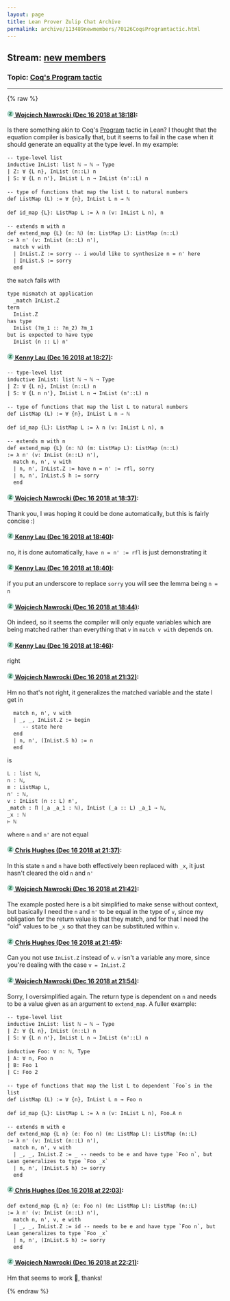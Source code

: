 ```yaml
---
layout: page
title: Lean Prover Zulip Chat Archive 
permalink: archive/113489newmembers/70126CoqsProgramtactic.html
---
```


## Stream: [new members](index.html)
### Topic: [Coq's Program tactic](70126CoqsProgramtactic.html)

---


{% raw %}
#### [![Click to go to Zulip](../../assets/img/zulip2.png) Wojciech Nawrocki (Dec 16 2018 at 18:18)](https://leanprover.zulipchat.com/#narrow/stream/113489-new%20members/topic/Coq%27s%20Program%20tactic/near/151888312):
Is there something akin to Coq's [Program](https://coq.inria.fr/refman/addendum/program.html) tactic in Lean? I thought that the equation compiler is basically that, but it seems to fail in the case when it should generate an equality at the type level. In my example:
```lean
-- type-level list
inductive InList: list ℕ → ℕ → Type
| Z: ∀ {L n}, InList (n::L) n
| S: ∀ {L n n'}, InList L n → InList (n'::L) n

-- type of functions that map the list L to natural numbers
def ListMap (L) := ∀ {n}, InList L n → ℕ

def id_map {L}: ListMap L := λ n (v: InList L n), n

-- extends m with n
def extend_map {L} (n: ℕ) (m: ListMap L): ListMap (n::L)
:= λ n' (v: InList (n::L) n'),
  match v with
  | InList.Z := sorry -- i would like to synthesize n = n' here
  | InList.S := sorry
  end
```
the `match` fails with
```lean
type mismatch at application
  _match InList.Z
term
  InList.Z
has type
  InList (?m_1 :: ?m_2) ?m_1
but is expected to have type
  InList (n :: L) n'
```

#### [![Click to go to Zulip](../../assets/img/zulip2.png) Kenny Lau (Dec 16 2018 at 18:27)](https://leanprover.zulipchat.com/#narrow/stream/113489-new%20members/topic/Coq%27s%20Program%20tactic/near/151888604):
```lean
-- type-level list
inductive InList: list ℕ → ℕ → Type
| Z: ∀ {L n}, InList (n::L) n
| S: ∀ {L n n'}, InList L n → InList (n'::L) n

-- type of functions that map the list L to natural numbers
def ListMap (L) := ∀ {n}, InList L n → ℕ

def id_map {L}: ListMap L := λ n (v: InList L n), n

-- extends m with n
def extend_map {L} (n: ℕ) (m: ListMap L): ListMap (n::L)
:= λ n' (v: InList (n::L) n'),
  match n, n', v with
  | n, n', InList.Z := have n = n' := rfl, sorry
  | n, n', InList.S h := sorry
  end
```

#### [![Click to go to Zulip](../../assets/img/zulip2.png) Wojciech Nawrocki (Dec 16 2018 at 18:37)](https://leanprover.zulipchat.com/#narrow/stream/113489-new%20members/topic/Coq%27s%20Program%20tactic/near/151889015):
Thank you, I was hoping it could be done automatically, but this is fairly concise :)

#### [![Click to go to Zulip](../../assets/img/zulip2.png) Kenny Lau (Dec 16 2018 at 18:40)](https://leanprover.zulipchat.com/#narrow/stream/113489-new%20members/topic/Coq%27s%20Program%20tactic/near/151889146):
no, it is done automatically, `have n = n' := rfl` is just demonstrating it

#### [![Click to go to Zulip](../../assets/img/zulip2.png) Kenny Lau (Dec 16 2018 at 18:40)](https://leanprover.zulipchat.com/#narrow/stream/113489-new%20members/topic/Coq%27s%20Program%20tactic/near/151889151):
if you put an underscore to replace `sorry` you will see the lemma being `n = n`

#### [![Click to go to Zulip](../../assets/img/zulip2.png) Wojciech Nawrocki (Dec 16 2018 at 18:44)](https://leanprover.zulipchat.com/#narrow/stream/113489-new%20members/topic/Coq%27s%20Program%20tactic/near/151889297):
Oh indeed, so it seems the compiler will only equate variables which are being matched rather than everything that `v` in `match v with` depends on.

#### [![Click to go to Zulip](../../assets/img/zulip2.png) Kenny Lau (Dec 16 2018 at 18:46)](https://leanprover.zulipchat.com/#narrow/stream/113489-new%20members/topic/Coq%27s%20Program%20tactic/near/151889365):
right

#### [![Click to go to Zulip](../../assets/img/zulip2.png) Wojciech Nawrocki (Dec 16 2018 at 21:32)](https://leanprover.zulipchat.com/#narrow/stream/113489-new%20members/topic/Coq%27s%20Program%20tactic/near/151895563):
Hm no that's not right, it generalizes the matched variable and the state I get in
```lean
  match n, n', v with
  | _, _, InList.Z := begin
     -- state here
  end
  | n, n', (InList.S h) := n
  end
```
is 
```lean
L : list ℕ,
n : ℕ,
m : ListMap L,
n' : ℕ,
v : InList (n :: L) n',
_match : Π (_a _a_1 : ℕ), InList (_a :: L) _a_1 → ℕ,
_x : ℕ
⊢ ℕ
```
where `n` and `n'` are not equal

#### [![Click to go to Zulip](../../assets/img/zulip2.png) Chris Hughes (Dec 16 2018 at 21:37)](https://leanprover.zulipchat.com/#narrow/stream/113489-new%20members/topic/Coq%27s%20Program%20tactic/near/151895778):
In this state `n` and `n` have both effectively been replaced with `_x`, it just hasn't cleared the old `n` and `n'`

#### [![Click to go to Zulip](../../assets/img/zulip2.png) Wojciech Nawrocki (Dec 16 2018 at 21:42)](https://leanprover.zulipchat.com/#narrow/stream/113489-new%20members/topic/Coq%27s%20Program%20tactic/near/151896024):
The example posted here is a bit simplified to make sense without context, but basically I need the `n` and `n'` to be equal in the type of `v`, since my obligation for the return value is that they match, and for that I need the "old" values to be `_x` so that they can be substituted within `v`.

#### [![Click to go to Zulip](../../assets/img/zulip2.png) Chris Hughes (Dec 16 2018 at 21:45)](https://leanprover.zulipchat.com/#narrow/stream/113489-new%20members/topic/Coq%27s%20Program%20tactic/near/151896140):
Can you not use `InList.Z` instead of `v`. `v` isn't a variable any more, since you're dealing with the case `v = InList.Z`

#### [![Click to go to Zulip](../../assets/img/zulip2.png) Wojciech Nawrocki (Dec 16 2018 at 21:54)](https://leanprover.zulipchat.com/#narrow/stream/113489-new%20members/topic/Coq%27s%20Program%20tactic/near/151896583):
Sorry, I oversimplified again. The return type is dependent on `n` and needs to be a value given as an argument to `extend_map`. A fuller example:
```lean
-- type-level list
inductive InList: list ℕ → ℕ → Type
| Z: ∀ {L n}, InList (n::L) n
| S: ∀ {L n n'}, InList L n → InList (n'::L) n

inductive Foo: ∀ n: ℕ, Type
| A: ∀ n, Foo n
| B: Foo 1
| C: Foo 2

-- type of functions that map the list L to dependent `Foo`s in the list
def ListMap (L) := ∀ {n}, InList L n → Foo n

def id_map {L}: ListMap L := λ n (v: InList L n), Foo.A n

-- extends m with e
def extend_map {L n} (e: Foo n) (m: ListMap L): ListMap (n::L)
:= λ n' (v: InList (n::L) n'),
  match n, n', v with
  | _, _, InList.Z := _ -- needs to be e and have type `Foo n`, but Lean generalizes to type `Foo _x`
  | n, n', (InList.S h) := sorry
  end
```

#### [![Click to go to Zulip](../../assets/img/zulip2.png) Chris Hughes (Dec 16 2018 at 22:03)](https://leanprover.zulipchat.com/#narrow/stream/113489-new%20members/topic/Coq%27s%20Program%20tactic/near/151896987):
```lean
def extend_map {L n} (e: Foo n) (m: ListMap L): ListMap (n::L)
:= λ n' (v: InList (n::L) n'),
  match n, n', v, e with
  | _, _, InList.Z := id -- needs to be e and have type `Foo n`, but Lean generalizes to type `Foo _x`
  | n, n', (InList.S h) := sorry
  end
```

#### [![Click to go to Zulip](../../assets/img/zulip2.png) Wojciech Nawrocki (Dec 16 2018 at 22:21)](https://leanprover.zulipchat.com/#narrow/stream/113489-new%20members/topic/Coq%27s%20Program%20tactic/near/151897653):
Hm that seems to work 🧙, thanks!


{% endraw %}
